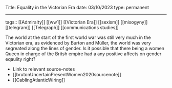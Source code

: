 
Title: Equality in the Victorian Era
date: 03/10/2023
type: permanent

---

tags::  [[Admiralty]] [[ww1]] [[Victorian Era]] [[sexism]] [[misogyny]] [[telegram]] [[Telegraph]] [[communications studies]]


The world at the start of the first world war was still very much in the Victorian era, as evidenced by Burton and Müller, the world was very segreated along the lines of gender. Is it possible that there being a women Queen in charge of the Britsh empire had a any positive affects on gender eqaulity right?

- Link to relevant source-notes
- [[brutonUncertainPresentWomen2020sourcenote]]
- [[CablingAtlanticWiring]]
